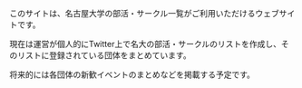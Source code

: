 このサイトは、名古屋大学の部活・サークル一覧がご利用いただけるウェブサイトです。

現在は運営が個人的にTwitter上で名大の部活・サークルのリストを作成し、そのリストに登録されている団体をまとめています。

将来的には各団体の新歓イベントのまとめなどを掲載する予定です。
